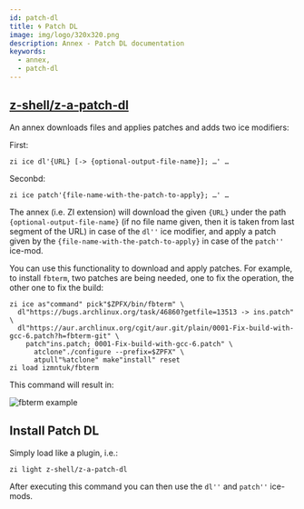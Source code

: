 ```yaml
---
id: patch-dl
title: 🌀 Patch DL
image: img/logo/320x320.png
description: Annex - Patch DL documentation
keywords:
  - annex,
  - patch-dl
---
```


## <i class="fa-brands fa-github"></i> [z-shell/z-a-patch-dl][]

An annex downloads files and applies patches and adds two ice modifiers:

First:

```shell
zi ice dl'{URL} [-> {optional-output-file-name}]; …' …
```

Seconbd:

```shell
zi ice patch'{file-name-with-the-patch-to-apply}; …' …
```

The annex (i.e. ZI extension) will download the given `{URL}` under the path `{optional-output-file-name}` (if no file name given, then it is taken from last segment of the URL) in case of the `dl''` ice modifier, and apply a patch given by the `{file-name-with-the-patch-to-apply}` in case of the `patch''` ice-mod.

You can use this functionality to download and apply patches. For example, to install `fbterm`, two patches are being needed, one to fix the operation, the other one to fix the build:

```shell showLineNumbers
zi ice as"command" pick"$ZPFX/bin/fbterm" \
  dl"https://bugs.archlinux.org/task/46860?getfile=13513 -> ins.patch" \
  dl"https://aur.archlinux.org/cgit/aur.git/plain/0001-Fix-build-with-gcc-6.patch?h=fbterm-git" \
    patch"ins.patch; 0001-Fix-build-with-gcc-6.patch" \
      atclone"./configure --prefix=$ZPFX" \
      atpull"%atclone" make"install" reset
zi load izmntuk/fbterm
```

This command will result in:

![fbterm example](https://raw.githubusercontent.com/z-shell/z-a-patch-dl/main/docs/images/fbterm-ex.png#center)

## Install Patch DL

Simply load like a plugin, i.e.:

```shell
zi light z-shell/z-a-patch-dl
```

After executing this command you can then use the `dl''` and `patch''` ice-mods.

[z-shell/z-a-patch-dl]: https://github.com/z-shell/z-a-patch-dl
